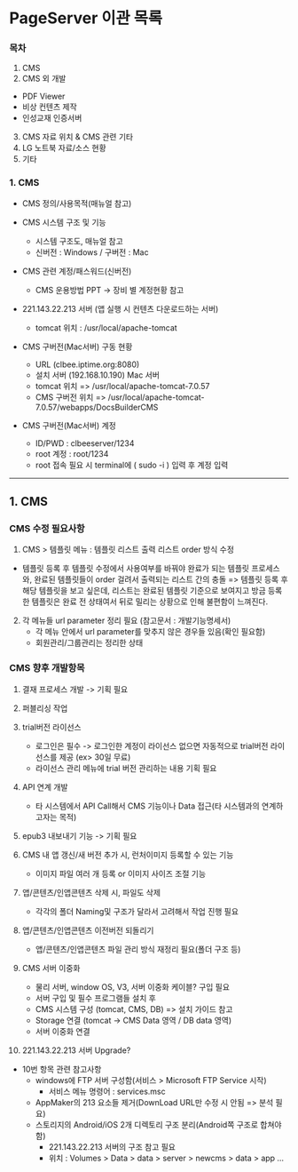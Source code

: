 # PageServer 이관 목록

### 목차

1. CMS
2. CMS 외 개발
  - PDF Viewer
  - 비상 컨텐츠 제작
  - 인성교재 인증서버
3. CMS 자료 위치 & CMS 관련 기타
4. LG 노트북 자료/소스 현황
5. 기타

### 1. CMS

* CMS 정의/사용목적(매뉴얼 참고)

* CMS 시스템 구조 및 기능
  - 시스템 구조도, 매뉴얼 참고
  - 신버전 : Windows / 구버전 : Mac

* CMS 관련 계정/패스워드(신버전)
  - CMS 운용방법 PPT -> 장비 별 계정현황 참고

* 221.143.22.213 서버 (앱 실행 시 컨텐츠 다운로드하는 서버)
  - tomcat 위치 : /usr/local/apache-tomcat

* CMS 구버전(Mac서버) 구동 현황
  - URL (clbee.iptime.org:8080)
  - 설치 서버 (192.168.10.190) Mac 서버
  - tomcat 위치 => /usr/local/apache-tomcat-7.0.57
  - CMS 구버전 위치 => /usr/local/apache-tomcat-7.0.57/webapps/DocsBuilderCMS

* CMS 구버전(Mac서버) 계정
  - ID/PWD : clbeeserver/1234
  - root 계정 : root/1234
  - root 접속 필요 시 terminal에 ( sudo -i ) 입력 후 계정 입력

<hr>

## 1. CMS

### CMS 수정 필요사항

1. CMS > 템플릿 메뉴 : 템플릿 리스트 출력 리스트 order 방식 수정

  * 템플릿 등록 후 템플릿 수정에서 사용여부를 바꿔야 완료가 되는 템플릿 프로세스와, 완료된 템플릿들이 order 걸려서 출력되는 리스트 간의  충돌 => 템플릿 등록 후 해당 템플릿을 보고 싶은데, 리스트는 완료된 템플릿 기준으로 보여지고 방금 등록한 템플릿은 완료 전 상태여서 뒤로 밀리는 상황으로 인해 불편함이 느껴진다.

2. 각 메뉴들 url parameter 정리 필요 (참고문서 : 개발기능명세서)
    * 각 메뉴 안에서 url parameter를 맞추지 않은 경우들 있음(확인 필요함)
    * 회원관리/그룹관리는 정리한 상태

### CMS 향후 개발항목

1. 결재 프로세스 개발 -> 기획 필요
2. 퍼블리싱 작업
3. trial버전 라이선스 
    * 로그인은 필수 -> 로그인한 계정이 라이선스 없으면 자동적으로 trial버전 라이선스를 제공 (ex> 30일 무료)
    * 라이선스 관리 메뉴에 trial 버전 관리하는 내용 기획 필요
4. API 연계 개발
    * 타 시스템에서 API Call해서 CMS 기능이나 Data 접근(타 시스템과의 연계하고자는 목적)
5. epub3 내보내기 기능 -> 기획 필요
6. CMS 내 앱 갱신/새 버전 추가 시, 런처이미지 등록할 수 있는 기능
    * 이미지 파일 여러 개 등록 or 이미지 사이즈 조절 기능

7. 앱/콘텐츠/인앱콘텐츠 삭제 시, 파일도 삭제
    *  각각의 폴더 Naming및 구조가 달라서 고려해서 작업 진행 필요
8. 앱/콘텐츠/인앱콘텐츠 이전버전 되돌리기
    * 앱/콘텐츠/인앱콘텐츠 파일 관리 방식 재정리 필요(폴더 구조 등)
9. CMS 서버 이중화
    * 물리 서버, window OS, V3, 서버 이중화 케이블? 구입 필요
    * 서버 구입 및 필수 프로그램들 설치 후
    * CMS 시스템 구성 (tomcat, CMS, DB) => 설치 가이드 참고
    * Storage 연결 (tomcat -> CMS Data 영역 / DB data 영역)
    * 서버 이중화 연결
10. 221.143.22.213 서버 Upgrade?

* 10번 항목 관련 참고사항
    * windows에 FTP 서버 구성함(서비스 > Microsoft FTP Service 시작)
        - 서비스 메뉴 명령어 : services.msc
    * AppMaker의 213 요소들 제거(DownLoad URL만 수정 시 안됨 => 분석 필요)
    * 스토리지의 Android/iOS 2개 디렉토리 구조 분리(Android쪽 구조로 합쳐야 함)
        - 221.143.22.213 서버의 구조 참고 필요
        - 위치 : Volumes > Data > data > server > newcms > data > app …
